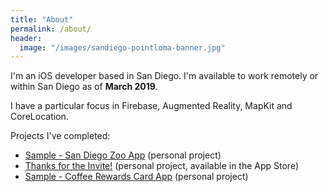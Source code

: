 ```yaml
---
title: "About"
permalink: /about/
header:
  image: "/images/sandiego-pointloma-banner.jpg"
---
```


I'm an iOS developer based in San Diego. I'm available to work remotely or within San Diego as of **March 2019**.

I have a particular focus in Firebase, Augmented Reality, MapKit and CoreLocation.

Projects I've completed:

* [Sample - San Diego Zoo App](https://wdesimini.github.io/sanDiegoZooAppSample/) (personal project)
* [Thanks for the Invite!](https://tftiapplication.wordpress.com/) (personal project, available in the App Store)
* [Sample - Coffee Rewards Card App](https://wdesimini.github.io/coffeeRewardsCard/) (personal project)
